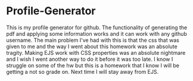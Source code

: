 # Profile-Generator

This is my profile generator for github. The functionality of generating the pdf and applying some information works and it can work with any github username. The main problem I've had with this is that the css that was given to me and the way I went about this homework was an absolute tragity. Making EJS work with CSS properties was an absolute nightmare and I wish I went another way to do it before it was too late. I know I struggle on some of the hw but this is a homework that I know I will be getting a not so grade on. Next time I will stay away from EJS.